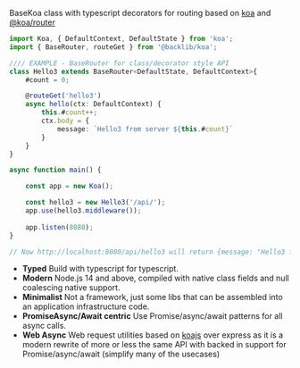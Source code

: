
BaseKoa class with typescript decorators for routing based on [koa](https://www.npmjs.com/package/koa) and [@koa/router](https://www.npmjs.com/package/@koa/router)


```ts
import Koa, { DefaultContext, DefaultState } from 'koa';
import { BaseRouter, routeGet } from '@backlib/koa';

//// EXAMPLE - BaseRouter for class/decorator style API
class Hello3 extends BaseRouter<DefaultState, DefaultContext>{
	#count = 0;

	@routeGet('hello3')
	async hello(ctx: DefaultContext) {
		this.#count++;
		ctx.body = {
			message: `Hello3 from server ${this.#count}`
		}
	}
}

async function main() {

	const app = new Koa();

	const hello3 = new Hello3('/api/');
	app.use(hello3.middleware());   
    
	app.listen(8080);    
}

// Now http://localhost:8080/api/hello3 will return {message: "Hello3 from server ..."}
```


- **Typed** Build with typescript for typescript.
- **Modern** Node.js 14 and above, compiled with native class fields and null coalescing native support. 
- **Minimalist** Not a framework, just some libs that can be assembled into an application infrastructure code.
- **PromiseAsync/Await centric** Use Promise/async/await patterns for all async calls. 
- **Web Async** Web request utilities based on [koajs](https://koajs.com/) over express as it is a modern rewrite of more or less the same API with backed in support for Promise/async/await (simplify many of the usecases)

